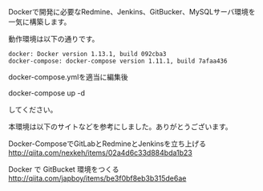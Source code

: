 Dockerで開発に必要なRedmine、Jenkins、GitBucker、MySQLサーバ環境を一気に構築します。  

動作環境は以下の通りです。

```
docker: Docker version 1.13.1, build 092cba3
docker-compose: docker-compose version 1.11.1, build 7afaa436
```


docker-compose.ymlを適当に編集後  

docker-compose up -d  

してください。


本環境は以下のサイトなどを参考にしました。ありがとうございます。

Docker-ComposeでGitLabとRedmineとJenkinsを立ち上げる
http://qiita.com/nexkeh/items/02a4d6c33d884bda1b23


Docker で GitBucket 環境をつくる
http://qiita.com/japboy/items/be3f0bf8eb3b315de6ae


